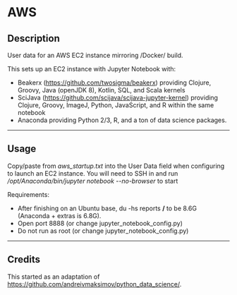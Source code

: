 # AWS

## Description

User data for an AWS EC2 instance mirroring /Docker/ build.

This sets up an EC2 instance with Jupyter Notebook with: 

  * Beakerx (https://github.com/twosigma/beakerx) providing Clojure, Groovy, Java (openJDK 8), Kotlin, SQL, and Scala kernels
  * SciJava (https://github.com/scijava/scijava-jupyter-kernel) providing Clojure, Groovy, ImageJ, Python, JavaScript, and R within the same notebook
  * Anaconda providing Python 2/3, R, and a ton of data science packages.

-----

## Usage

Copy/paste from *aws_startup.txt* into the User Data field when configuring to launch an EC2 instance.
You will need to SSH in and run */opt/Anaconda/bin/jupyter notebook --no-browser* to start

Requirements:
  * After finishing on an Ubuntu base, du -hs reports **/** to be 8.6G (Anaconda + extras is 6.8G).
  * Open port 8888 (or change jupyter_notebook_config.py)
  * Do not run as root (or change jupyter_notebook_config.py)

-----

## Credits

This started as an adaptation of https://github.com/andreivmaksimov/python_data_science/.
